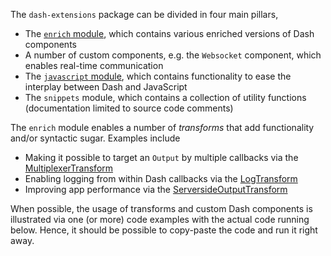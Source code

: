 The `dash-extensions` package can be divided in four main pillars,

* The [`enrich` module](), which contains various enriched versions of Dash components
* A number of custom components, e.g. the `Websocket` component, which enables real-time communication
* The [`javascript` module](), which contains functionality to ease the interplay between Dash and JavaScript
* The `snippets` module, which contains a collection of utility functions (documentation limited to source code comments)

The `enrich` module enables a number of _transforms_ that add functionality and/or syntactic sugar. Examples include

* Making it possible to target an `Output` by multiple callbacks via the [MultiplexerTransform]()
* Enabling logging from within Dash callbacks via the [LogTransform]()
* Improving app performance via the [ServersideOutputTransform]()

When possible, the usage of transforms and custom Dash components is illustrated via one (or more) code examples with the actual code running below. Hence, it should be possible to copy-paste the code and run it right away.